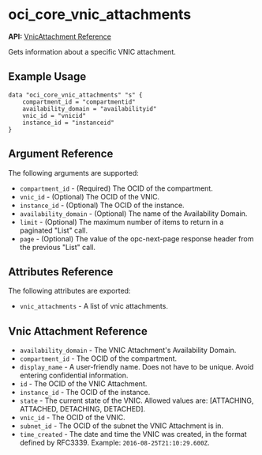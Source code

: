 # oci\_core\_vnic_attachments

**API:** [VnicAttachment Reference][42bf6f8c]

  [42bf6f8c]: https://docs.us-phoenix-1.oraclecloud.com/api/#/en/iaas/20160918/VnicAttachment/ "VnicAttachmentReference"

Gets information about a specific VNIC attachment.

## Example Usage

```
data "oci_core_vnic_attachments" "s" {
    compartment_id = "compartmentid"
    availability_domain = "availabilityid"
    vnic_id = "vnicid"
    instance_id = "instanceid"
}
```

## Argument Reference

The following arguments are supported:

* `compartment_id` - (Required) The OCID of the compartment.
* `vnic_id` - (Optional) The OCID of the VNIC.
* `instance_id` - (Optional) The OCID of the instance.
* `availability_domain` - (Optional) The name of the Availability Domain.
* `limit` - (Optional) The maximum number of items to return in a paginated "List" call.
* `page` - (Optional) The value of the opc-next-page response header from the previous "List" call.


## Attributes Reference

The following attributes are exported:

* `vnic_attachments` - A list of vnic attachments.

## Vnic Attachment Reference
* `availability_domain` - The VNIC Attachment's Availability Domain.
* `compartment_id` - The OCID of the compartment.
* `display_name` - A user-friendly name. Does not have to be unique. Avoid entering confidential information.
* `id` - The OCID of the VNIC Attachment.
* `instance_id` - The OCID of the instance.
* `state` - The current state of the VNIC. Allowed values are: [ATTACHING, ATTACHED, DETACHING, DETACHED].
* `vnic_id` - The OCID of the VNIC.
* `subnet_id` - The OCID of the subnet the VNIC Attachment is in.
* `time_created` - The date and time the VNIC was created, in the format defined by RFC3339.  Example: `2016-08-25T21:10:29.600Z`.
